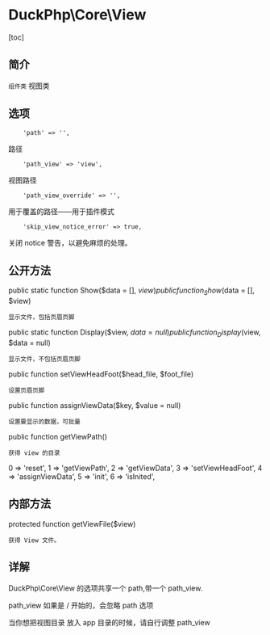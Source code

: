 # DuckPhp\Core\View
[toc]

## 简介
`组件类` 视图类
## 选项

        'path' => '',
路径

        'path_view' => 'view',
视图路径

        'path_view_override' => '',
用于覆盖的路径——用于插件模式

        'skip_view_notice_error' => true,
关闭 notice 警告，以避免麻烦的处理。

## 公开方法

public static function Show($data = [], $view)
public function _Show($data = [], $view)

    显示文件，包括页眉页脚
public static function Display($view, $data = null)
public function _Display($view, $data = null)

    显示文件，不包括页眉页脚
public function setViewHeadFoot($head_file, $foot_file)

    设置页眉页脚
public function assignViewData($key, $value = null)

    设置要显示的数据，可批量
public function getViewPath()

    获得 view 的目录
  0 => 'reset',
  1 => 'getViewPath',
  2 => 'getViewData',
  3 => 'setViewHeadFoot',
  4 => 'assignViewData',
  5 => 'init',
  6 => 'isInited',

## 内部方法

protected function getViewFile($view)

    获得 View 文件。
## 详解

DuckPhp\Core\View 的选项共享一个 path,带一个 path_view.

path_view 如果是 / 开始的，会忽略 path 选项

当你想把视图目录 放入 app 目录的时候，请自行调整 path_view

